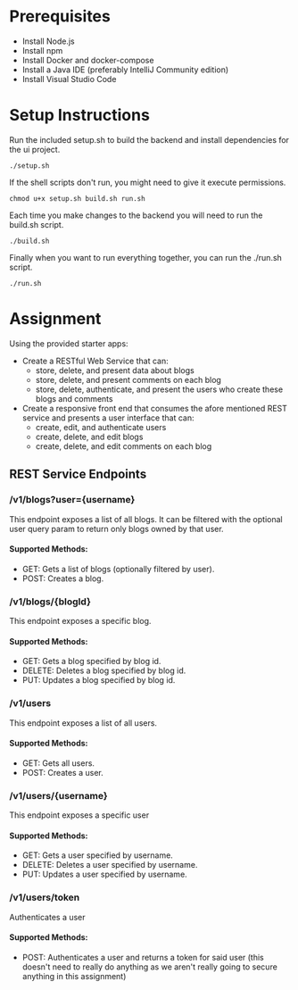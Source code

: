 # Prerequisites

- Install Node.js
- Install npm
- Install Docker and docker-compose
- Install a Java IDE (preferably IntelliJ Community edition)
- Install Visual Studio Code

# Setup Instructions

Run the included setup.sh to build the backend and install dependencies for the ui project.

    ./setup.sh

If the shell scripts don't run, you might need to give it execute permissions.

    chmod u+x setup.sh build.sh run.sh

Each time you make changes to the backend you will need to run the build.sh script.

    ./build.sh

Finally when you want to run everything together, you can run the ./run.sh script.

    ./run.sh

# Assignment

Using the provided starter apps: 

- Create a RESTful Web Service that can: 
    - store, delete, and present data about blogs
    - store, delete, and present comments on each blog
    - store, delete, authenticate, and present the users who create these blogs and comments
- Create a responsive front end that consumes the afore mentioned REST service and presents a user interface that can:
    - create, edit, and authenticate users
    - create, delete, and edit blogs
    - create, delete, and edit comments on each blog

## REST Service Endpoints

### /v1/blogs?user={username}

This endpoint exposes a list of all blogs.  It can be filtered with the optional user query param to return only blogs owned by that user.

#### Supported Methods:

- GET: Gets a list of blogs (optionally filtered by user).
- POST: Creates a blog.

### /v1/blogs/{blogId}

This endpoint exposes a specific blog.

#### Supported Methods:

- GET: Gets a blog specified by blog id.
- DELETE: Deletes a blog specified by blog id.
- PUT: Updates a blog specified by blog id.

### /v1/users

This endpoint exposes a list of all users.

#### Supported Methods:

- GET: Gets all users.
- POST: Creates a user.

### /v1/users/{username}

This endpoint exposes a specific user

#### Supported Methods:

- GET: Gets a user specified by username.
- DELETE: Deletes a user specified by username.
- PUT: Updates a user specified by username.

### /v1/users/token

Authenticates a user

#### Supported Methods:

- POST: Authenticates a user and returns a token for said user (this doesn't need to really do anything as we aren't really going to secure anything in this assignment)
